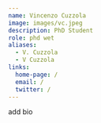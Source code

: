 ```yaml
---
name: Vincenzo Cuzzola
image: images/vc.jpeg
description: PhD Student
role: phd wet
aliases:
  - V. Cuzzola
  - V Cuzzola
links:
  home-page: /
  email: /
  twitter: /
---
```

add bio
